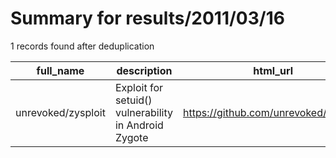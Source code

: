 
# Summary for results/2011/03/16
    
1 records found after deduplication

| full_name | description | html_url | matched_list | matched_count | pushed_at | size | stargazers_count | language | forks_count |
|--------------------|------------------------------------------------------|---------------------------------------|----------------|-----------------|---------------------------|--------|--------------------|------------|---------------|
| unrevoked/zysploit | Exploit for setuid() vulnerability in Android Zygote | https://github.com/unrevoked/zysploit | ['exploit'] | 1 | 2011-03-16 19:32:57+00:00 | 320 | 21 | Java | 14 |
